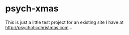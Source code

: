 # psych-xmas
This is just a little test project for an existing site I have at http://psychoticchristmas.com...
